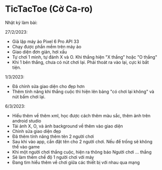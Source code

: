 # TicTacToe (Cờ Ca-ro)


Nhật ký làm bài:


27/2/2023:
  - Giả lập máy ảo Pixel 6 Pro API 33
  - Chạy được phần mềm trên máy ảo
  - Giao diện đơn giản, hơi xấu
  - Tự chơi 1 mình, tự đánh X và O. Khi thắng hiện "X thắng" hoặc "O thắng"
  - Khi 1 bên thắng, chưa có nút chơi lại. Phải thoát ra vào lại, cực kì bất tiện.
  
  
  
1/3/2023:
  - Đã chỉnh sửa giao diện cho đẹp hơn
  - Thêm tính năng khi thắng cuộc thì hiện lên bảng "có chơi lại không" và nút bấm chơi lại.
  


6/3/2023:
  - Hiểu thêm về thêm xml, học được cách thêm màu sắc, thêm ảnh trên android studio
  - Tải ảnh X, O, và ảnh background về thêm vào giao diện
  - Chỉnh sửa giao diện đẹp
  - Đã thêm tính năng thêm tên 2 người chơi
  - Sau khi vào app, cần đặt tên cho 2 người chơi. Nếu để trống sẽ không thể vào game
  - Khi một người chơi thắng cuộc, hiện ra thông báo Người chơi ... thắng
  - Sẽ làm thêm chế độ 1 người chơi với máy
  - Đang tìm hiểu thêm về chơi giữa các thiết bị với nhau qua mạng

